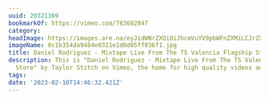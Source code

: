 ```yaml
---
uuid: 20321369
bookmarkOf: https://vimeo.com/783682847
category:
headImage: https://images.are.na/eyJidWNrZXQiOiJhcmVuYV9pbWFnZXMiLCJrZXkiOiIyMDMyMTM2OS9vcmlnaW5hbF8wYzFiMzU0ZGE5NDg0ZTAzMjFlMWQwZDA1ZmYwMzZmMS5qcGciLCJlZGl0cyI6eyJyZXNpemUiOnsid2lkdGgiOjEyMDAsImhlaWdodCI6MTIwMCwiZml0IjoiaW5zaWRlIiwid2l0aG91dEVubGFyZ2VtZW50Ijp0cnVlfSwid2VicCI6eyJxdWFsaXR5Ijo5MH0sImpwZWciOnsicXVhbGl0eSI6OTB9LCJyb3RhdGUiOm51bGx9fQ==?bc=0
imageName: 0c1b354da9484e0321e1d0d05ff036f1.jpg
title: Daniel Rodriguez - Mixtape Live From The TS Valencia Flagship Store
description: This is "Daniel Rodriguez - Mixtape Live From The TS Valencia Flagship
  Store" by Taylor Stitch on Vimeo, the home for high quality videos and the people...
tags:
date: '2023-02-10T14:46:32.421Z'
---
```

